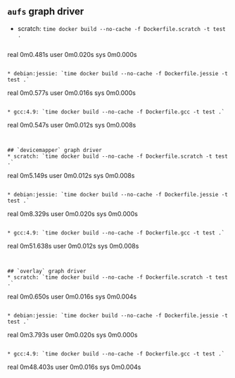 ## `aufs` graph driver
* scratch: `time docker build --no-cache -f Dockerfile.scratch -t test .`
  ```
real	0m0.481s
user	0m0.020s
sys 	0m0.000s
  ```

* debian:jessie: `time docker build --no-cache -f Dockerfile.jessie -t test .`
  ```
real	0m0.577s
user	0m0.016s
sys 	0m0.000s
  ```

* gcc:4.9: `time docker build --no-cache -f Dockerfile.gcc -t test .`
  ```
real	0m0.547s
user	0m0.012s
sys 	0m0.008s
  ```


## `devicemapper` graph driver
* scratch: `time docker build --no-cache -f Dockerfile.scratch -t test .`
  ```
real	0m5.149s
user	0m0.012s
sys 	0m0.008s
  ```

* debian:jessie: `time docker build --no-cache -f Dockerfile.jessie -t test .`
  ```
real	0m8.329s
user	0m0.020s
sys 	0m0.000s
  ```

* gcc:4.9: `time docker build --no-cache -f Dockerfile.gcc -t test .`
  ```
real	0m51.638s
user	0m0.012s
sys 	0m0.008s
  ```


## `overlay` graph driver
* scratch: `time docker build --no-cache -f Dockerfile.scratch -t test .`
  ```
real	0m0.650s
user	0m0.016s
sys 	0m0.004s
  ```

* debian:jessie: `time docker build --no-cache -f Dockerfile.jessie -t test .`
  ```
real	0m3.793s
user	0m0.020s
sys 	0m0.000s
  ```

* gcc:4.9: `time docker build --no-cache -f Dockerfile.gcc -t test .`
  ```
real	0m48.403s
user	0m0.016s
sys 	0m0.004s
  ```
